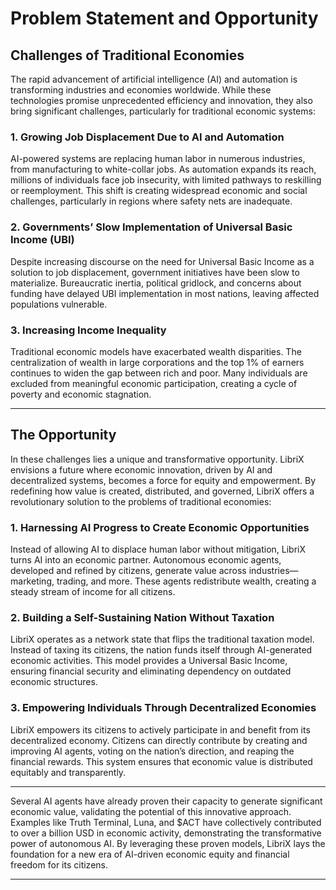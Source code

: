 # Problem Statement and Opportunity

## Challenges of Traditional Economies

The rapid advancement of artificial intelligence (AI) and automation is transforming industries and economies worldwide. While these technologies promise unprecedented efficiency and innovation, they also bring significant challenges, particularly for traditional economic systems:

### 1. Growing Job Displacement Due to AI and Automation

AI-powered systems are replacing human labor in numerous industries, from manufacturing to white-collar jobs. As automation expands its reach, millions of individuals face job insecurity, with limited pathways to reskilling or reemployment. This shift is creating widespread economic and social challenges, particularly in regions where safety nets are inadequate.

### 2. Governments’ Slow Implementation of Universal Basic Income (UBI)

Despite increasing discourse on the need for Universal Basic Income as a solution to job displacement, government initiatives have been slow to materialize. Bureaucratic inertia, political gridlock, and concerns about funding have delayed UBI implementation in most nations, leaving affected populations vulnerable.

### 3. Increasing Income Inequality

Traditional economic models have exacerbated wealth disparities. The centralization of wealth in large corporations and the top 1% of earners continues to widen the gap between rich and poor. Many individuals are excluded from meaningful economic participation, creating a cycle of poverty and economic stagnation.

---

## The Opportunity

In these challenges lies a unique and transformative opportunity. LibriX envisions a future where economic innovation, driven by AI and decentralized systems, becomes a force for equity and empowerment. By redefining how value is created, distributed, and governed, LibriX offers a revolutionary solution to the problems of traditional economies:

### 1. Harnessing AI Progress to Create Economic Opportunities

Instead of allowing AI to displace human labor without mitigation, LibriX turns AI into an economic partner. Autonomous economic agents, developed and refined by citizens, generate value across industries—marketing, trading, and more. These agents redistribute wealth, creating a steady stream of income for all citizens.

### 2. Building a Self-Sustaining Nation Without Taxation

LibriX operates as a network state that flips the traditional taxation model. Instead of taxing its citizens, the nation funds itself through AI-generated economic activities. This model provides a Universal Basic Income, ensuring financial security and eliminating dependency on outdated economic structures.

### 3. Empowering Individuals Through Decentralized Economies

LibriX empowers its citizens to actively participate in and benefit from its decentralized economy. Citizens can directly contribute by creating and improving AI agents, voting on the nation’s direction, and reaping the financial rewards. This system ensures that economic value is distributed equitably and transparently.

---

Several AI agents have already proven their capacity to generate significant economic value, validating the potential of this innovative approach. Examples like Truth Terminal, Luna, and $ACT have collectively contributed to over a billion USD in economic activity, demonstrating the transformative power of autonomous AI. By leveraging these proven models, LibriX lays the foundation for a new era of AI-driven economic equity and financial freedom for its citizens.

---
